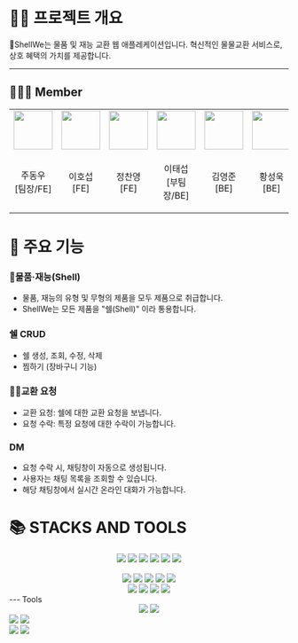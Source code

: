 # 👨‍💻 프로젝트 개요

ShellWe는 물품 및 재능 교환 웹 애플레케이션입니다.
혁신적인 물물교환 서비스로, 상호 혜택의 가치를 제공합니다.

---

## 🧑🏻‍💻 Member

<table>
<tbody>
    <tr>
        <td>
            <a href="https://github.com/DongwooJoo">
                <img src="https://github.com/DongwooJoo.png" width="70px" />
            </a>
        </td>
        <td>
            <a href="https://github.com/lhs9602">
                <img src="https://github.com/lhs9602.png" width="70px" />
            </a>
        </td>
        <td>
            <a href="https://github.com/Jeongchanyeong">
                <img src="https://github.com/Jeongchanyeong.png" width="70px" />
            </a>
        </td>
        <td>
            <a href="https://github.com/Mason3144">
                <img src="https://github.com/Mason3144.png" width="70px" />
            </a>
        </td>
        <td>
            <a href="https://github.com/Cishcash8725">
                <img src="https://github.com/Cishcash8725.png" width="70px" />
            </a>
        </td>
        <td>
            <a href="https://github.com/tjddnr7760">
                <img src="https://github.com/tjddnr7760.png" width="70px" />
            </a>
        </td>
    </tr>
    <tr>
        <td><p align="center">주동우<br>[팀장/FE]</p></td>
        <td><p align="center">이호섭<br>[FE]</p></td>
        <td><p align="center">정찬영<br>[FE]</p></td>
        <td><p align="center">이태섭<br>[부팀장/BE]</p></td>
        <td><p align="center">김영준<br>[BE]</p></td>
        <td><p align="center">황성욱<br>[BE]</p></td>
    </tr>
</tbody>
</table>


# 📌 주요 기능

### 물품·재능(Shell)
- 물품, 재능의 유형 및 무형의 제품을 모두 제품으로 취급합니다.
- ShellWe는 모든 제품을 "쉘(Shell)" 이라 통용합니다.

### 쉘 CRUD
- 쉘 생성, 조회, 수정, 삭제
- 찜하기 (장바구니 기능)

### 교환 요청
- 교환 요청: 쉘에 대한 교환 요청을 보냅니다.
- 요청 수락: 특정 요청에 대한 수락이 가능합니다.

### DM
- 요청 수락 시, 채팅창이 자동으로 생성됩니다.
- 사용자는 채팅 목록을 조회할 수 있습니다.
- 해당 채팅창에서 실시간 온라인 대화가 가능합니다.

# 📚 STACKS AND TOOLS

<div align=center>
<img src="https://img.shields.io/badge/Javascript-F7DF1E?style=for-the-badge&logo=javascript&logoColor=black">
<img src="https://img.shields.io/badge/Typescript-3178C6?style=for-the-badge&logo=typescript&logoColor=black">
<img src="https://img.shields.io/badge/React-61DAFB?style=for-the-badge&logo=react&logoColor=black">
<img src="https://img.shields.io/badge/react query-FF4154?style=for-the-badge&logo=react query&logoColor=black">
<img src="https://img.shields.io/badge/styledComponent-DB7093?style=for-the-badge&logo=styled-components&logoColor=black">
<img src="https://img.shields.io/badge/Recoil-3578E5?style=for-the-badge&logo=recoil&logoColor=black">
</div>
<br>
<div align=center>
<img src="https://img.shields.io/badge/spring-6DB33F?style=for-the-badge&logo=spring&logoColor=white">
<img src="https://img.shields.io/badge/spring boot-6DB33F?style=for-the-badge&logo=spring-boot&logoColor=white">
<img src="https://img.shields.io/badge/spring security-6DB33F?style=for-the-badge&logo=spring-security&logoColor=white">
<img src="https://img.shields.io/badge/spring Websocket-6DB33F?style=for-the-badge&logo=spring Websocket&logoColor=white">
<img src="https://img.shields.io/badge/spring data jpa-6DB33F?style=for-the-badge&logo=spring data jpa&logoColor=white">
<br>
<img src="https://img.shields.io/badge/Mysql-232F3E?style=for-the-badge&logo=mysql&logoColor=white"> 
<img src="https://img.shields.io/badge/amazonaws-232F3E?style=for-the-badge&logo=amazonaws&logoColor=white"> 
<img src="https://img.shields.io/badge/aws s3-569A31?style=for-the-badge&logo=amazons3&logoColor=white">
<img src="https://img.shields.io/badge/aws ec2-FF9900?style=for-the-badge&logo=amazonec2&logoColor=white">
</div>
---
Tools
<div align=center>
<img src="https://img.shields.io/badge/github-181717?style=for-the-badge&logo=github&logoColor=white">
  <img src="https://img.shields.io/badge/git-F05032?style=for-the-badge&logo=git&logoColor=white">
</div>
  <img src="https://img.shields.io/badge/Github Actions-F05032?style=for-the-badge&logo=git&logoColor=white">
<img src="https://img.shields.io/badge/ubuntu-E95420?style=for-the-badge&logo=ubuntu&logoColor=white">
<br>
<img src="https://img.shields.io/badge/notion-000000?style=for-the-badge&logo=notion&logoColor=white">
<img src="https://img.shields.io/badge/discord-5865F2?style=for-the-badge&logo=discord&logoColor=white">
</div>
